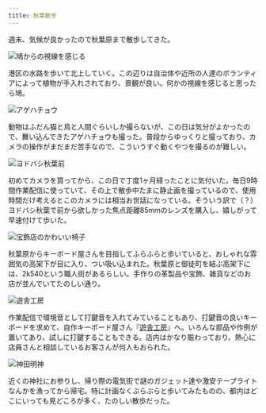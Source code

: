 ```yaml
---
title: 秋葉散歩
---
```

週末、気候が良かったので秋葉原まで散歩してきた。

![](https://lh3.googleusercontent.com/Mwoi8teFYeS8EDYN03nZqlpaYJHXqQYoebDM28taPg5gpg_aaJgSHTEQoRJ53kTJr2jiHLTmVjgC66BHfTcry5iQPNndLmAbHkzPP_X6b3rUyLW0-A3GRgOz0WjLbxKoMuFqtYMVDqdmU__sOS1yWnzoZvq5gghNLns7kuX-YUgavxGe691OEPZae9yMLQ "鳩からの視線を感じる")

港区の水路を歩いて北上していく。この辺りは自治体や近所の人達のボランティアによって植物が手入れされており、景観が良い。何かの視線を感じると思ったら鳩。

![](https://lh6.googleusercontent.com/NZ4mL07jZuvZ6m3Z87Fs9HN1_T9kEStrfpd7K6fet4OL32SOZeiyzwdpvZ8asyN8MCiRsPCEZg31o70_Oop434ub5DiXu4WAmKtDqBpiG4KN-qj21PBleAWWCdPlR66H0J_wK2k4l9Ksn105z9S9bMwmjh3SsuUqIZm1g7zaCeLpCkZ8j8oL2azmbG2uLw "アゲハチョウ")

動物はふだん猫と鳥と人間ぐらいしか撮らないが、この日は気分がよかったので、舞い込んできたアゲハチョウも撮った。普段からゆっくりと撮っており、カメラの操作がまだまだ苦手なので、こういうすぐ動くやつを撮るのが難しい。

![](https://lh5.googleusercontent.com/rTg0mazsXQU79SVz_z9UZA3balf8Wv5Pyw2OCQrC-jTFStizpeZqRAWcy2im2lQqUjaHxVekLTd0f6Bi_xXLMzYelMX3Uk3pm0_OPFvQvlkxbRXJCslROc-OdUwuC8aVNoGh38XkG9focCAOOdmi8foxfVIKYYgZbV0VnxRThpMoS6eFBLSXcxwiNMehcQ "ヨドバシ秋葉前")

初めてカメラを買ってから、この日で丁度1ヶ月経ったことに気付いた。毎日9時間作業配信に使っていて、その上で散歩中たまに静止画を撮っているので、使用時間だけ考えるとこのカメラには相当お世話になっている。そういう訳で（？）ヨドバシ秋葉で前から欲しかった焦点距離85mmのレンズを購入し、嬉しがって早速付けて歩いた。

![](https://lh6.googleusercontent.com/-RXdJ6V-M0jBQSGaX7NqkMqAFzEB6fFLJciZ2AcUBIv669kPGBEH-1WMlIbVwo2qQpCVqR8dB9H1_eJgudIvEtEPXJ33HjrVAavuDp7rwOwFSV_BWf-ric4YzfSDKhzafFrCcSDNxkv9ZAFcZ15a1_biHtnTNOXmghUR2MccM0D_MIzqgZ3ZRT4LpDILJQ "宝飾店のかわいい椅子")

秋葉原からキーボード屋さんを目指してふらふらと歩いていると、おしゃれな雰囲気の高架下が目に入り、つい吸い込まれた。秋葉原と御徒町を結ぶ高架下には、2k540という職人街があるらしい。手作りの革製品や宝飾、雑貨などのお店が並んでいてたのしい通り。

![](https://lh3.googleusercontent.com/1kW-T049PUbAB_52HYibw4UmWM_xJD_2Of1AfWTJPBJLCzgqWeG3wY42k-xWkU8cXF4WLlUnchjCtmNtOFQvSCEymEKdkKv9RWlKof6s0adZYzjYlFpNQp0vwAc3ftPSZV2zmOIZsx6u-sPOlS1tSKW3NiJw88JrOG02zVFqUcYv2mJ8pSLkhGIxJs6RRQ "遊舎工房")

作業配信で環境音として打鍵音を入れてみていることもあり、打鍵音の良いキーボードを求めて、自作キーボード屋さん『[遊舎工房](https://yushakobo.jp/)』へ。いろんな部品や作例が置いてあり、試しに打鍵することもできる。店内はかなり賑わっており、熱心に店員さんと相談しているお客さんが何人もおられた。

![](https://lh3.googleusercontent.com/eA5cBGRZI-1Xv8t_jAtkEGSqIuEgYNp7YBtt3M9jWaB5RqbWV4MpHWHqo2Xdnd3wFP-dUXOx0k-WSq9CThMzDlwRZnuaDXLzYB2FXH7bNKoa_p-kBrupyPJVk1xv3_0AM5-BDGmVGPAXvxeMNvy34oN5QGKvwFb7ktEmk0Gqv-aWDgsNeUTNU5C7Uqp1lA "神田明神")

近くの神社にお参りし、帰り際の電気街で謎のガジェット達や激安テープライトなんかを漁ってから帰宅。特に計画なくぶらぶらと歩いてみたものの、都内はどこにいっても見どころが多く、たのしい散歩だった。

